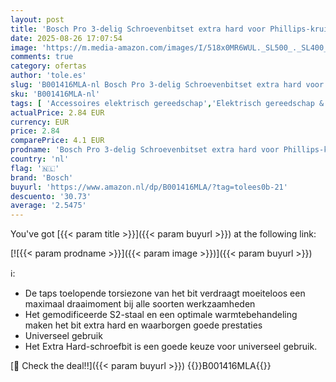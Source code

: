 ```yaml
---
layout: post
title: 'Bosch Pro 3-delig Schroevenbitset extra hard voor Phillips-kruiskopschroeven Länge: 25 mm'
date: 2025-08-26 17:07:54
image: 'https://m.media-amazon.com/images/I/518x0MR6WUL._SL500_._SL400_.jpg'
comments: true
category: ofertas
author: 'tole.es'
slug: 'B001416MLA-nl Bosch Pro 3-delig Schroevenbitset extra hard voor...'
sku: 'B001416MLA-nl'
tags: [ 'Accessoires elektrisch gereedschap','Elektrisch gereedschap & handgereedschap','Klussen & gereedschap','Schroevendraaieraccessoires','Schroevendraaierbitsets','bosch','🇳🇱', ]
actualPrice: 2.84 EUR
currency: EUR
price: 2.84
comparePrice: 4.1 EUR
prodname: 'Bosch Pro 3-delig Schroevenbitset extra hard voor Phillips-kruiskopschroeven Länge: 25 mm'
country: 'nl'
flag: '🇳🇱'
brand: 'Bosch'
buyurl: 'https://www.amazon.nl/dp/B001416MLA/?tag=tolees0b-21'
descuento: '30.73'
average: '2.5475'
---
```


You've got [{{< param title >}}]({{< param buyurl >}}) at the following link:

[![{{< param prodname >}}]({{< param image >}})]({{< param buyurl >}})

ℹ️:

- De taps toelopende torsiezone van het bit verdraagt moeiteloos een maximaal draaimoment bij alle soorten werkzaamheden
- Het gemodificeerde S2-staal en een optimale warmtebehandeling maken het bit extra hard en waarborgen goede prestaties
- Universeel gebruik
- Het Extra Hard-schroefbit is een goede keuze voor universeel gebruik.

[🛒 Check the deal!!]({{< param buyurl >}})
{{<world>}}B001416MLA{{</world>}}
